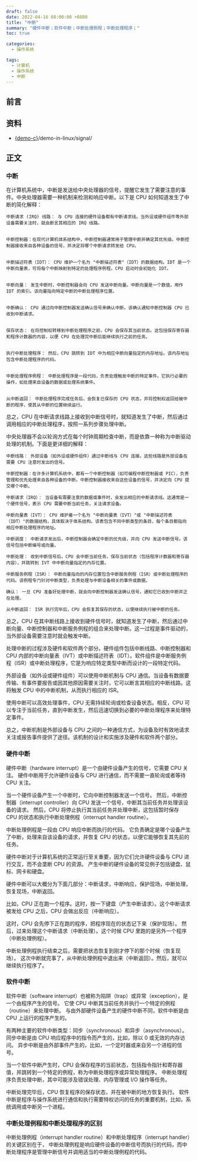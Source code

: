 ```yaml
---
draft: false
date: 2022-04-16 08:00:00 +0800
title: "中断"
summary: "硬件中断；软件中断；中断处理例程；中断处理程序；"
toc: true

categories:
  - 操作系统

tags:
  - 计算机
  - 操作系统
  - 中断
---
```


## 前言

## 资料

- [{demo-c}](https://github.com/KelipuTe/demo-c)/demo-in-linux/signal/

## 正文

### 中断

在计算机系统中，中断是发送给中央处理器的信号，提醒它发生了需要注意的事件。中央处理器需要一种机制来检测和响应中断。以下是 CPU 如何知道发生了中断的简化解释：


    中断请求 (IRQ) 线路： 与 CPU 连接的硬件设备都有中断请求线。当外设或硬件组件等外部设备需要关注时，就会断言其相应的 IRQ 线路。


    中断控制器：在现代计算机体系结构中，中断控制器通常用于管理中断并确定其优先级。中断控制器接收来自各种设备的信号，并决定将哪个中断请求转发给 CPU。


    中断描述符表（IDT）： CPU 维护一个名为 "中断描述符表"（IDT）的数据结构。IDT 是一个中断向量表，可将每个中断映射到特定的处理程序例程。CPU 启动时会初始化 IDT。


    中断向量： 发生中断时，中断控制器会向 CPU 发送中断向量。中断向量是一个数值，用作 IDT 的索引。该向量指向特定中断的中断处理程序位置。


    中断确认： CPU 通过向中断控制器发送确认信号来确认中断。该确认通知中断控制器 CPU 已收到中断请求。


    保存状态： 在将控制权转移到中断处理程序之前，CPU 会保存其当前状态。这包括保存寄存器和程序计数器的内容，以便 CPU 在处理完中断后能继续执行之前的任务。


    执行中断处理程序： 然后，CPU 跳转到 IDT 中为相应中断向量指定的内存地址。该内存地址包含中断处理程序的代码。


    中断处理程序例程： 中断处理程序是一段代码，负责处理触发中断的特定事件。它执行必要的操作，如处理来自设备的数据或处理系统事件。


    从中断返回： 中断处理程序完成任务后，会恢复已保存的 CPU 状态，并将控制权返回给被中断的程序，使其从中断的位置继续运行。


总之，CPU 在中断请求线路上接收到中断信号时，就知道发生了中断，然后通过调用相应的中断处理程序，按照一系列步骤处理中断。


中央处理器不会以轮询方式在每个时钟周期检查中断，而是依靠一种称为中断驱动处理的机制。下面是更详细的解释：

    中断线路： 外部设备（如外设或硬件组件）通过中断线与 CPU 连接。这些线路是外部设备在需要 CPU 注意时发出的信号。

    中断控制器：在许多计算机系统中，都有一个中断控制器（如可编程中断控制器或 PIC），负责管理和优先处理来自各种设备的中断。中断控制器接收来自这些设备的信号，并决定向 CPU 提交哪个中断。

    中断请求（IRQ）： 当设备有需要注意的数据或事件时，会发出相应的中断请求线。这通常是一个硬件信号，表示 CPU 需要中断当前任务，关注请求设备。

    中断向量表（IVT）： CPU 维护着一个名为 "中断向量表（IVT）"或 "中断描述符表（IDT）"的数据结构，具体取决于体系结构。该表包含不同中断类型的条目，每个条目都指向相应中断处理程序的地址。

    中断调度： 中断请求发出后，中断控制器会确定中断的优先级，并向 CPU 发送中断信号。该信号包括中断编号或向量。

    中断处理： 收到中断信号后，CPU 会中断当前任务，保存当前状态（包括程序计数器和寄存器内容），并跳转到 IVT 中中断向量指定的内存位置。

    中断服务例程（ISR）： 中断向量指向的内存位置包含中断服务例程（ISR）或中断处理程序的代码。该例程专门针对中断类型，负责处理与中断设备相关的事件或数据。

    确认： 一旦 CPU 准备好处理中断，就会向中断控制器发送确认信号，通知它已收到中断并正在处理。

    从中断返回： ISR 执行完毕后，CPU 会恢复其保存的状态，以便继续执行被中断的任务。

总之，CPU 在其中断线路上接收到硬件信号时，就知道发生了中断，然后通过中断向量、中断控制器和中断服务例程的组合来处理中断。这一过程是事件驱动的，当外部设备需要注意时就会触发中断。



处理中断的过程涉及硬件和软件两个部分。硬件组件包括中断线路、中断控制器和 CPU 内部的中断向量表（IVT）或中断描述符表（IDT）。软件组件是中断服务例程（ISR）或中断处理程序，它是为响应特定类型中断而设计的一段特定代码。

外部设备（如外设或硬件组件）可以使用中断机制与 CPU 通信。当设备有数据要传输、有事件要报告或因其他原因需要关注时，它可以断言其相应的中断线路。这将触发 CPU 中的中断机制，从而执行相应的 ISR。

使用中断可以高效处理事件，CPU 无需持续轮询或检查设备状态。相反，CPU 可以专注于当前任务，直到中断发生，然后迅速切换到必要的中断处理程序来处理特定事件。

总之，中断机制是外部设备与 CPU 之间的一种通信方式，为设备及时有效地请求关注或报告事件提供了途径。该机制的设计和实施涉及硬件和软件两个部分。

### 硬件中断

硬件中断（hardware interrupt）是一个由硬件设备产生的信号，它需要 CPU 关注。
硬件中断用于允许硬件设备与 CPU 进行通信，而不需要一直轮询或者等待 CPU 关注。

当一个硬件设备产生一个中断时，它向中断控制器发送一个信号。
然后，中断控制器（interrupt controller）向 CPU 发送一个信号，中断其当前任务并处理该设备的请求。
然后，CPU 将停止执行其当前任务并处理中断，这包括暂时保存 CPU 的状态和执行中断处理例程（interrupt handler routine）。

中断处理例程是一段由 CPU 响应中断而执行的代码。
它负责确定是哪个设备产生了中断，处理来自该设备的请求，并恢复 CPU 的状态，以便它能够恢复其先前的任务。

硬件中断对于计算机系统的正常运行至关重要，因为它们允许硬件设备与 CPU 进行交互，而不会垄断 CPU 的资源。
产生中断的硬件设备的常见例子包括键盘、鼠标、网卡和硬盘。

硬件中断可以大概分为下面几部分：中断请求，中断响应，保护现场，中断处理，恢复现场，中断返回。

比如，CPU 正在跑一个程序。这时，按一下键盘（产生中断请求）。这个中断请求被发给 CPU 之后，CPU 会做出反应（中断响应）。

这时，CPU 会先停下正在跑的程序，把程序现在的状态记下来（保护现场）。
然后，过来处理这个中断请求（中断处理）。这个时候 CPU 里跑的是另外一个程序（中断处理例程）。

中断处理例程执行结束之后，需要把状态恢复到刚才停下的那个时候（恢复现场）。
这次中断就完事了，从中断处理例程中退出来（中断返回）。然后，就可以继续执行程序了。

### 软件中断

软件中断（software interrupt）也被称为陷阱（trap）或异常（exception），是一个由程序产生的信号。
它使 CPU 中断其当前任务并执行一个特定的例程（routine）来处理中断。
与由外部硬件设备产生的硬件中断不同，软件中断是由 CPU 上运行的程序产生的。

有两种主要的软件中断类型：同步（synchronous）和异步（asynchronous）。
同步中断是由 CPU 响应程序中的指令而产生的，比如，除以 0 或无效的内存访问。
异步中断是由外部事件产生的，比如，一个定时器或来自另一个进程的信号。

当一个软件中断产生时，CPU 会保存程序的当前状态，包括指令指针和寄存器值，并跳转到一个特定的例程，称为中断处理程序或异常处理程序。
中断处理程序负责处理中断，其中可能涉及错误处理、内存管理或 I/O 操作等任务。

中断处理完毕后，CPU 恢复程序的保存状态，并在被中断的地方恢复执行。
软件中断是程序与操作系统进行通信和执行需要特权访问的任务的重要机制，比如，系统调用或中断另一个进程。

### 中断处理例程和中断处理程序的区别

中断处理例程（interrupt handler routine）和中断处理程序（interrupt handler）的关键区别在于，
中断处理例程是响应硬件设备的中断信号而执行的代码，而中断处理程序是管理中断信号并调用适当的中断处理例程的代码。
